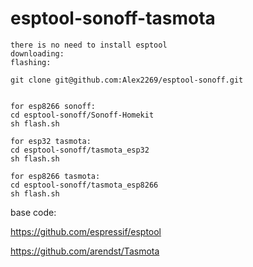 # esptool-sonoff-tasmota


```
there is no need to install esptool
downloading:
flashing:

git clone git@github.com:Alex2269/esptool-sonoff.git


for esp8266 sonoff:
cd esptool-sonoff/Sonoff-Homekit
sh flash.sh

for esp32 tasmota:
cd esptool-sonoff/tasmota_esp32
sh flash.sh

for esp8266 tasmota:
cd esptool-sonoff/tasmota_esp8266
sh flash.sh

```

base code:

https://github.com/espressif/esptool

https://github.com/arendst/Tasmota
